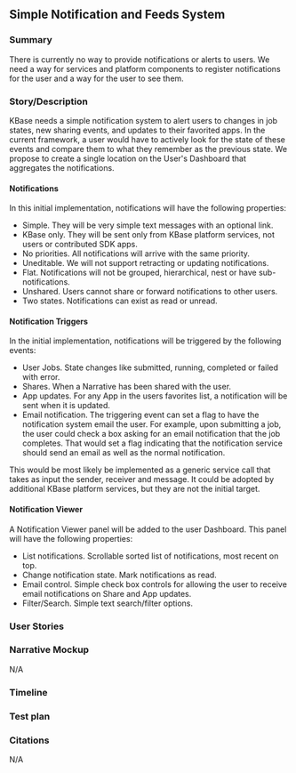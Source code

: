 ## Simple Notification and Feeds System

### Summary
There is currently no way to provide notifications or alerts to users. We need a way for services and platform components to register notifications for the user and a way for the user to see them.

### Story/Description
KBase needs a simple notification system to alert users to changes in job states, new sharing events, and updates to their favorited apps. In the current framework, a user would have to actively look for the state of these events and compare them to what they remember as the previous state. We propose to create a single location on the User's Dashboard that aggregates the notifications. 

#### Notifications
In this initial implementation, notifications will have the following properties: 

* Simple. They will be very simple text messages with an optional link. 
* KBase only. They will be sent only from KBase platform services, not users or contributed SDK apps.
* No priorities. All notifications will arrive with the same priority. 
* Uneditable. We will not support retracting or updating notifications.
* Flat. Notifications will not be grouped, hierarchical, nest or have sub-notifications.
* Unshared. Users cannot share or forward notifications to other users.
* Two states. Notifications can exist as read or unread.

#### Notification Triggers
In the initial implementation, notifications will be triggered by the following events:

* User Jobs. State changes like submitted, running, completed or failed with error.
* Shares. When a Narrative has been shared with the user.
* App updates. For any App in the users favorites list, a notification will be sent when it is updated. 
* Email notification. The triggering event can set a flag to have the notification system email the user. For example, upon submitting a job, the user could check a box asking for an email notification that the job completes. That would set a flag indicating that the notification service should send an email as well as the normal notification.

This would be most likely be implemented as a generic service call that takes as input the sender, receiver and message. It could be adopted by additional KBase platform services, but they are not the initial target.

#### Notification Viewer
A Notification Viewer panel will be added to the user Dashboard. This panel will have the following properties:

* List notifications. Scrollable sorted list of notifications, most recent on top.
* Change notification state. Mark notifications as read.
* Email control. Simple check box controls for allowing the user to receive email notifications on Share and App updates. 
* Filter/Search. Simple text search/filter options.

### User Stories

### Narrative Mockup
N/A

### Timeline

### Test plan

### Citations
N/A 